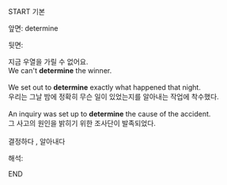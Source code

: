 START
기본

앞면:
determine


뒷면:
<div><div>지금 우열을 가릴 수 없어요.</div></div><div><div>We can't <strong>determine</strong> the winner.</div></div><br><div>We set out to <strong>determine</strong> exactly what happened that night.</div><div><div>우리는 그날 밤에 정확히 무슨 일이 있었는지를 알아내는 작업에 착수했다.</div></div><br><div>An inquiry was set up to <strong>determine</strong> the cause of the accident. </div><div><div>그 사고의 원인을 밝히기 위한 조사단이 발족되었다.</div></div><br>결정하다 , 알아내다 <br>


해석:

END